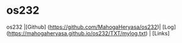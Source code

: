 # os232
os232
|[Github] (https://github.com/MahogaHeryasa/os232)| [Log] (https://mahogaheryasa.github.io/os232/TXT/mylog.txt) | [Links]
